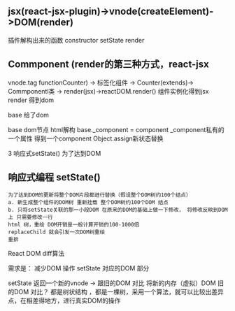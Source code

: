  ## jsx(react-jsx-plugin)->vnode(createElement)->DOM(render)
插件解构出来的函数  constructor setState render
 
 ## Commponent (render的第三种方式，react-jsx
 vnode.tag functionCounter) -> 标签化组件 -> Counter(extends)-> Commponentl类 -> render(jsx)->reactDOM.render()
 组件实例化得到jsx render 得到dom

 base 给了dom 

 base  dom节点 html解构  base._component = component   _component私有的一个属性 得到一个component 
 Object.assign新状态替换

 3 响应式setState() 为了达到DOM
 ## 响应式编程 setState()  
    为了达到DOM的更新将整个DOM片段都进行替换（假设整个DOM树约100个结点）  
    a. 新生成整个组件的DOM树 重新挂载 整个DOM树约100个DOM 结点    
    b. 只将setState关联的那一小段DOM 在原来的DOM的基础上做一下修改， 将修改反映到DOM上 只需要修改一行  
    html 树，重绘 DOM开销是一般计算开销的100-1000倍  
    replaceChild 就会引发一次DOM树重绘
    重排

React DOM diff算法

需求是： 减少DOM 操作
setState 对应的DOM 部分

setState 返回一个新的vnode -> 跟旧的DOM 对比 将新的内存（虚拟）DOM 旧的DOM 对比？
都是树状结构 ，都是一棵树，采用一个算法，就可以比较出差异点，在相差得地方，进行真实DOM的操作

